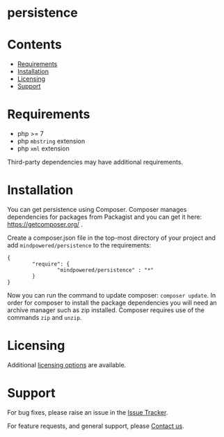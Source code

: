 
persistence
===========

Contents
========

* [Requirements](#requirements)
* [Installation](#installation)
* [Licensing](#licensing)
* [Support](#support)

# Requirements
- php >= 7
- php `mbstring` extension
- php `xml` extension


Third-party dependencies may have additional requirements.

# Installation

You can get persistence using Composer. Composer manages dependencies for packages from Packagist and you can get it here: <https://getcomposer.org/> .

Create a composer.json file in the top-most directory of your project and add `mindpowered/persistence` to the requirements:
```
{
        "require": {
                "mindpowered/persistence" : "*"
        }
}
```
Now you can run the command to update composer: `composer update`. In order for composer to install the package dependencies you will need an archive manager such as zip installed. Composer requires use of the commands `zip` and `unzip`.


# Licensing
Additional [licensing options][licensing] are available.

# Support
For bug fixes, please raise an issue in the [Issue Tracker][bugs].

For feature requests, and general support, please [Contact us][contact].



[bugs]: https://github.com/mindpowered/sql-persistence-php/issues
[contact]: https://mindpowered.dev/support.html?ref=sql-persistence-php/
[licensing]: https://mindpowered.dev/?ref=sql-persistence-php
